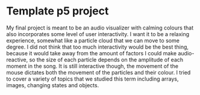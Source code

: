 # Template p5 project

My final project is meant to be an audio visualizer with calming colours that also incorporates some level of user interactivity. I want it to be a relaxing experience, somewhat like a particle cloud that we can move to some degree. I did not think that too much interactivity would be the best thing, because it would take away from the amount of factors I could make audio-reactive, so the size of each particle depends on the amplitude of each moment in the song. It is still interactive though, the movement of the mouse dictates both the movement of the particles and their colour. I tried to cover a variety of topics that we studied this term including arrays, images, changing states and objects. 
